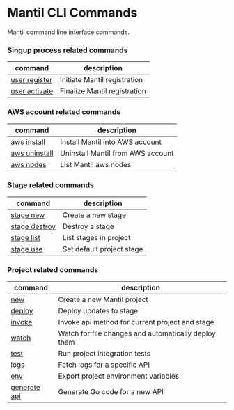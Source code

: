 # Mantil CLI Commands

Mantil command line interface commands.

### Singup process related commands

| command | description |
| --------| ----------- | 
| [user register](mantil_user_register.md) | Initiate Mantil registration |
| [user activate](mantil_user_activate.md) | Finalize Mantil registration |


### AWS account related commands

| command | description |
| --------| ----------- | 
| [aws install](mantil_aws_install.md) | Install Mantil into AWS account |
| [aws uninstall](mantil_aws_uninstall.md) | Uninstall Mantil from AWS account |
| [aws nodes](mantil_aws_nodes.md) | List Mantil aws nodes |


### Stage related commands

| command | description |
| --------| ----------- | 
| [stage new](mantil_stage_new.md) | Create a new stage |
| [stage destroy](mantil_stage_destroy.md) | Destroy a stage |
| [stage list](mantil_stage_list.md) | List stages in project |
| [stage use](mantil_stage_use.md) | Set default project stage |

### Project related commands

| command | description |
| --------| ----------- | 
| [new](mantil_new.md) | Create a new Mantil project |
| [deploy](mantil_deploy.md) | Deploy updates to stage |
| [invoke](mantil_invoke.md) | Invoke api method for current project and stage |
| [watch](mantil_watch.md) | Watch for file changes and automatically deploy them |
| [test](mantil_test.md) | Run project integration tests |
| [logs](mantil_logs.md) | Fetch logs for a specific API |
| [env](mantil_env.md) | Export project environment variables |
| [generate api](mantil_generate_api.md) | Generate Go code for a new API |
